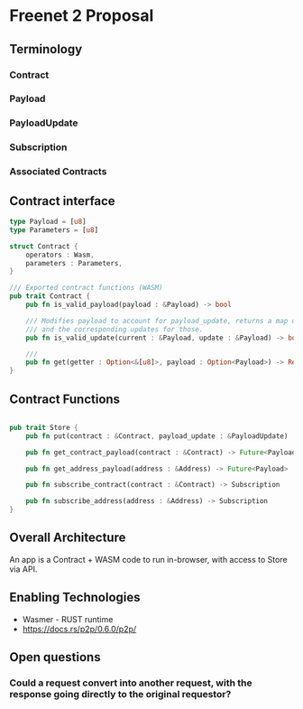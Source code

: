 # Freenet 2 Proposal

## Terminology

### Contract

### Payload

### PayloadUpdate

### Subscription

### Associated Contracts

## Contract interface

```rust
type Payload = [u8]
type Parameters = [u8]

struct Contract {
    operators : Wasm,
    parameters : Parameters,
}

/// Exported contract functions (WASM)
pub trait Contract {
    pub fn is_valid_payload(payload : &Payload) -> bool

    /// Modifies payload to account for payload_update, returns a map of associated contracts
    /// and the corresponding updates for those.
    pub fn is_valid_update(current : &Payload, update : &Payload) -> bool

    /// 
    pub fn get(getter : Option<&[u8]>, payload : Option<Payload>) -> Result<Payload, Error>
}
```

## Contract Functions

```rust

pub trait Store {
    pub fn put(contract : &Contract, payload_update : &PayloadUpdate)

    pub fn get_contract_payload(contract : &Contract) -> Future<Payload>

    pub fn get_address_payload(address : &Address) -> Future<Payload>

    pub fn subscribe_contract(contract : &Contract) -> Subscription

    pub fn subscribe_address(address : &Address) -> Subscription
}
```

## Overall Architecture

An app is a Contract + WASM code to run in-browser, with access to Store via API.

## Enabling Technologies

* Wasmer - RUST runtime
* https://docs.rs/p2p/0.6.0/p2p/

## Open questions

### Could a request convert into another request, with the response going directly to the original requestor?